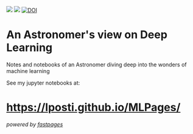 [//]: # (This template replaces README.md when someone creates a new repo with the fastpages template.)

![](https://github.com/lposti/MLPages/workflows/CI/badge.svg)
![](https://github.com/lposti/MLPages/workflows/GH-Pages%20Status/badge.svg)
[![DOI](https://zenodo.org/badge/471412086.svg)](https://zenodo.org/badge/latestdoi/471412086)

# An Astronomer's view on Deep Learning
Notes and notebooks of an Astronomer diving deep into the wonders of machine learning

See my jupyter notebooks at:
# https://lposti.github.io/MLPages/


_powered by [fastpages](https://github.com/fastai/fastpages)_
